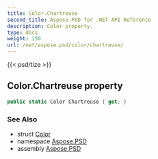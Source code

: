 ```yaml
---
title: Color.Chartreuse
second_title: Aspose.PSD for .NET API Reference
description: Color property. 
type: docs
weight: 150
url: /net/aspose.psd/color/chartreuse/
---
```

{{< psd/tize >}}
## Color.Chartreuse property

```csharp
public static Color Chartreuse { get; }
```

### See Also

* struct [Color](../)
* namespace [Aspose.PSD](../../color/)
* assembly [Aspose.PSD](../../../)



